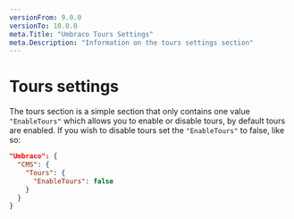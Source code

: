 ```yaml
---
versionFrom: 9.0.0
versionTo: 10.0.0
meta.Title: "Umbraco Tours Settings"
meta.Description: "Information on the tours settings section"
---
```


# Tours settings

The tours section is a simple section that only contains one value `"EnableTours"` which allows you to enable or disable tours, by default tours are enabled. If you wish to disable tours set the `"EnableTours"` to false, like so:

```json
"Umbraco": {
  "CMS": {
    "Tours": {
      "EnableTours": false
    }
  }
}
```
